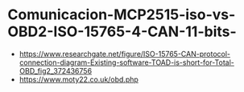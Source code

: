 # Comunicacion-MCP2515-iso-vs-OBD2-ISO-15765-4-CAN-11-bits-
* https://www.researchgate.net/figure/ISO-15765-CAN-protocol-connection-diagram-Existing-software-TOAD-is-short-for-Total-OBD_fig2_372436756
* https://www.moty22.co.uk/obd.php
